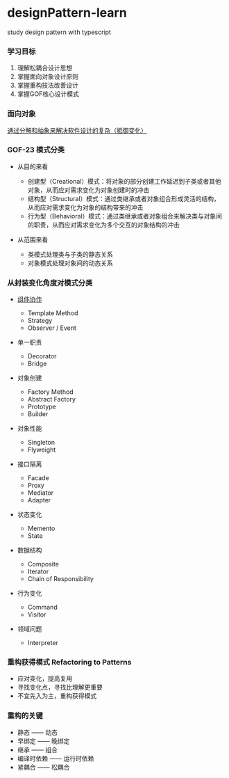 # designPattern-learn
study design pattern with typescript

### 学习目标
1. 理解松耦合设计思想
2. 掌握面向对象设计原则
3. 掌握重构技法改善设计
4. 掌握GOF核心设计模式

### 面向对象
[通过分解和抽象来解决软件设计的复杂（抵御变化）](./doc/面向对象.md)


### GOF-23 模式分类
* 从目的来看
    * 创建型（Creational）模式：将对象的部分创建工作延迟到子类或者其他对象，从而应对需求变化为对象创建时的冲击
    * 结构型（Structural）模式：通过类继承或者对象组合形成灵活的结构，从而应对需求变化为对象的结构带来的冲击
    * 行为型（Behavioral）模式：通过类继承或者对象组合来解决类与对象间的职责，从而应对需求变化为多个交互的对象结构的冲击

* 从范围来看
    * 类模式处理类与子类的静态关系
    * 对象模式处理对象间的动态关系


### 从封装变化角度对模式分类
* [组件协作](./doc/组件协作.md)
    * Template Method
    * Strategy
    * Observer / Event

* 单一职责
    * Decorator
    * Bridge

* 对象创建
    * Factory Method
    * Abstract Factory
    * Prototype
    * Builder

* 对象性能
    * Singleton
    * Flyweight

* 接口隔离
    * Facade
    * Proxy
    * Mediator
    * Adapter

* 状态变化
    * Memento
    * State

* 数据结构
    * Composite
    * Iterator
    * Chain of Responsibility

* 行为变化
    * Command
    * Visitor

* 领域问题
    * Interpreter

### 重构获得模式 Refactoring to Patterns
* 应对变化，提高复用
* 寻找变化点，寻找比理解更重要
* 不宜先入为主，重构获得模式

### 重构的关键
* 静态 —— 动态
* 早绑定 —— 晚绑定
* 继承 —— 组合
* 编译时依赖 —— 运行时依赖
* 紧耦合 —— 松耦合